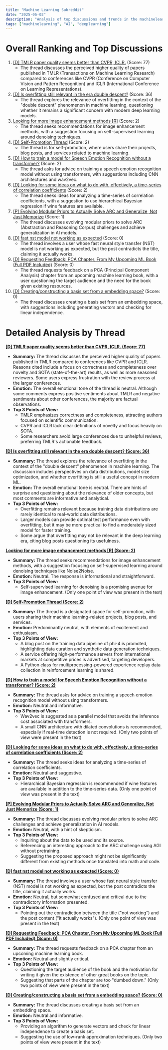 ```yaml
---
title: "Machine Learning Subreddit"
date: "2025-06-02"
description: "Analysis of top discussions and trends in the machinelearning subreddit"
tags: ["machinelearning", "AI", "deeplearning"]
---
```


# Overall Ranking and Top Discussions
1.  [[D] TMLR paper quality seems better than CVPR, ICLR.](https://www.reddit.com/r/MachineLearning/comments/1l1kttb/d_tmlr_paper_quality_seems_better_than_cvpr_iclr/) (Score: 77)
    *   The thread discusses the perceived higher quality of papers published in TMLR (Transactions on Machine Learning Research) compared to conferences like CVPR (Conference on Computer Vision and Pattern Recognition) and ICLR (International Conference on Learning Representations).
2.  [[D] Is overfitting still relevant in the era double descent?](https://www.reddit.com/r/MachineLearning/comments/1l1g05b/d_is_overfitting_still_relevant_in_the_era_double/) (Score: 36)
    *   The thread explores the relevance of overfitting in the context of the "double descent" phenomenon in machine learning, questioning whether it remains a significant concern with modern deep learning models.
3.  [Looking for more image enhancement methods [R]](https://www.reddit.com/r/MachineLearning/comments/1l0ywku/looking_for_more_image_enhancement_methods_r/) (Score: 2)
    *   The thread seeks recommendations for image enhancement methods, with a suggestion focusing on self-supervised learning around denoising techniques.
4.  [[D] Self-Promotion Thread](https://www.reddit.com/r/MachineLearning/comments/1l16j5k/d_selfpromotion_thread/) (Score: 2)
    *   The thread is for self-promotion, where users share their projects, blog posts, and services related to machine learning.
5.  [[D] How to train a model for Speech Emotion Recognition without a transformer?](https://www.reddit.com/r/MachineLearning/comments/1l1azju/d_how_to_train_a_model_for_speech_emotion/) (Score: 2)
    *   The thread asks for advice on training a speech emotion recognition model without using transformers, with suggestions including CNN architectures and wav2vec.
6.  [[D] Looking for some ideas on what to do with, effectively, a time-series of correlation coefficients](https://www.reddit.com/r/MachineLearning/comments/1l1q527/d_looking_for_some_ideas_on_what_to_do_with/) (Score: 2)
    *   The thread seeks ideas for analyzing a time-series of correlation coefficients, with a suggestion to use hierarchical Bayesian regression if wine features are available.
7.  [[P] Evolving Modular Priors to Actually Solve ARC and Generalize, Not Just Memorize](https://www.reddit.com/r/MachineLearning/comments/1l181y9/p_evolving_modular_priors_to_actually_solve_arc/) (Score: 1)
    *   The thread discusses evolving modular priors to solve ARC (Abstraction and Reasoning Corpus) challenges and achieve generalization in AI models.
8.  [[D] fast nst model not working as expected](https://www.reddit.com/r/MachineLearning/comments/1l1072d/d_fast_nst_model_not_working_as_expected/) (Score: 0)
    *   The thread involves a user whose fast neural style transfer (NST) model is not working as expected, but the post contradicts the title, claiming it actually works.
9.  [[D] Requesting Feedback: PCA Chapter, From My Upcoming ML Book (Full PDF Included)](https://www.reddit.com/r/MachineLearning/comments/1l1qukk/d_requesting_feedback_pca_chapter_from_my/) (Score: 0)
    *   The thread requests feedback on a PCA (Principal Component Analysis) chapter from an upcoming machine learning book, with a user questioning the target audience and the need for the book given existing resources.
10. [[D] Creating/constructing a basis set from a embedding space?](https://www.reddit.com/r/MachineLearning/comments/1l1rnd9/d_creatingconstructing_a_basis_set_from_a/) (Score: 0)
    *   The thread discusses creating a basis set from an embedding space, with suggestions including generating vectors and checking for linear independence.

# Detailed Analysis by Thread
**[[D] TMLR paper quality seems better than CVPR, ICLR. (Score: 77)](https://www.reddit.com/r/MachineLearning/comments/1l1kttb/d_tmlr_paper_quality_seems_better_than_cvpr_iclr/)**
*   **Summary:** The thread discusses the perceived higher quality of papers published in TMLR compared to conferences like CVPR and ICLR. Reasons cited include a focus on correctness and completeness over novelty and SOTA (state-of-the-art) results, as well as more seasoned reviewers. Some users express frustration with the review process at the larger conferences.
*   **Emotion:** The overall emotional tone of the thread is neutral. Although some comments express positive sentiments about TMLR and negative sentiments about other conferences, the majority are factual observations.
*   **Top 3 Points of View:**
    *   TMLR emphasizes correctness and completeness, attracting authors focused on scientific communication.
    *   CVPR and ICLR lack clear definitions of novelty and focus heavily on SOTA.
    *   Some researchers avoid large conferences due to unhelpful reviews, preferring TMLR's actionable feedback.

**[[D] Is overfitting still relevant in the era double descent? (Score: 36)](https://www.reddit.com/r/MachineLearning/comments/1l1g05b/d_is_overfitting_still_relevant_in_the_era_double/)**
*   **Summary:** The thread explores the relevance of overfitting in the context of the "double descent" phenomenon in machine learning. The discussion includes perspectives on data distributions, model size optimization, and whether overfitting is still a useful concept in modern ML.
*   **Emotion:** The overall emotional tone is neutral. There are hints of surprise and questioning about the relevance of older concepts, but most comments are informative and analytical.
*   **Top 3 Points of View:**
    *   Overfitting remains relevant because training data distributions are rarely identical to real-world data distributions.
    *   Larger models can provide optimal test performance even with overfitting, but it may be more practical to find a moderately sized model for faster training.
    *   Some argue that overfitting may not be relevant in the deep learning era, citing blog posts questioning its usefulness.

**[Looking for more image enhancement methods [R] (Score: 2)](https://www.reddit.com/r/MachineLearning/comments/1l0ywku/looking_for_more_image_enhancement_methods_r/)**
*   **Summary:** The thread seeks recommendations for image enhancement methods, with a suggestion focusing on self-supervised learning around denoising techniques like Noise2Noise.
*   **Emotion:** Neutral. The response is informational and straightforward.
*   **Top 3 Points of View:**
    *   Self-supervised learning for denoising is a promising avenue for image enhancement.
    (Only one point of view was present in the text)

**[[D] Self-Promotion Thread (Score: 2)](https://www.reddit.com/r/MachineLearning/comments/1l16j5k/d_selfpromotion_thread/)**
*   **Summary:** The thread is a designated space for self-promotion, with users sharing their machine learning-related projects, blog posts, and services.
*   **Emotion:** Predominantly neutral, with elements of excitement and enthusiasm.
*   **Top 3 Points of View:**
    *   A blog post on the training data pipeline of phi-4 is promoted, highlighting data curation and synthetic data generation techniques.
    *   A service offering high-performance servers from international markets at competitive prices is advertised, targeting developers.
    *   A Python class for multiprocessing-powered experience replay data collection in reinforcement learning is shared.

**[[D] How to train a model for Speech Emotion Recognition without a transformer? (Score: 2)](https://www.reddit.com/r/MachineLearning/comments/1l1azju/d_how_to_train_a_model_for_speech_emotion/)**
*   **Summary:** The thread asks for advice on training a speech emotion recognition model without using transformers.
*   **Emotion:** Neutral and informative.
*   **Top 3 Points of View:**
    *   Wav2vec is suggested as a parallel model that avoids the inference cost associated with transformers.
    *   A small CNN architecture with dilated convolutions is recommended, especially if real-time detection is not required.
    (Only two points of view were present in the text)

**[[D] Looking for some ideas on what to do with, effectively, a time-series of correlation coefficients (Score: 2)](https://www.reddit.com/r/MachineLearning/comments/1l1q527/d_looking_for_some_ideas_on_what_to_do_with/)**
*   **Summary:** The thread seeks ideas for analyzing a time-series of correlation coefficients.
*   **Emotion:** Neutral and suggestive.
*   **Top 3 Points of View:**
    *   Hierarchical Bayesian regression is recommended if wine features are available in addition to the time-series data.
    (Only one point of view was present in the text)

**[[P] Evolving Modular Priors to Actually Solve ARC and Generalize, Not Just Memorize (Score: 1)](https://www.reddit.com/r/MachineLearning/comments/1l181y9/p_evolving_modular_priors_to_actually_solve_arc/)**
*   **Summary:** The thread discusses evolving modular priors to solve ARC challenges and achieve generalization in AI models.
*   **Emotion:** Neutral, with a hint of skepticism.
*   **Top 3 Points of View:**
    *   Inquiring about the data to be used and its source.
    *   Referencing an interesting approach to the ARC challenge using AGI without pretraining.
    *   Suggesting the proposed approach might not be significantly different from existing methods once translated into math and code.

**[[D] fast nst model not working as expected (Score: 0)](https://www.reddit.com/r/MachineLearning/comments/1l1072d/d_fast_nst_model_not_working_as_expected/)**
*   **Summary:** The thread involves a user whose fast neural style transfer (NST) model is not working as expected, but the post contradicts the title, claiming it actually works.
*   **Emotion:** Neutral, but somewhat confused and critical due to the contradictory information presented.
*   **Top 3 Points of View:**
    *   Pointing out the contradiction between the title ("not working") and the post content ("it actually works").
    (Only one point of view was present in the text)

**[[D] Requesting Feedback: PCA Chapter, From My Upcoming ML Book (Full PDF Included) (Score: 0)](https://www.reddit.com/r/MachineLearning/comments/1l1qukk/d_requesting_feedback_pca_chapter_from_my/)**
*   **Summary:** The thread requests feedback on a PCA chapter from an upcoming machine learning book.
*   **Emotion:** Neutral and slightly critical.
*   **Top 3 Points of View:**
    *   Questioning the target audience of the book and the motivation for writing it given the existence of other great books on the topic.
    *   Suggesting that parts of the chapter are too "dumbed down."
    (Only two points of view were present in the text)

**[[D] Creating/constructing a basis set from a embedding space? (Score: 0)](https://www.reddit.com/r/MachineLearning/comments/1l1rnd9/d_creatingconstructing_a_basis_set_from_a/)**
*   **Summary:** The thread discusses creating a basis set from an embedding space.
*   **Emotion:** Neutral and informative.
*   **Top 3 Points of View:**
    *   Providing an algorithm to generate vectors and check for linear independence to create a basis set.
    *   Suggesting the use of low-rank approximation techniques.
    (Only two points of view were present in the text)
